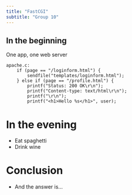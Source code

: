 ```yaml
---
title: "FastCGI"
subtitle: "Group 10"
---
```


## In the beginning

One app, one web server

```
apache.c:
    if (page == "/loginform.html") {
        sendfile("templates/loginform.html");
    } else if (page == "/profile.html") {
        printf("Status: 200 OK\r\n");
        printf("Content-type: text/html\r\n");
        printf("\r\n");
        printf("<h1>Hello %s</h1>", user);
```

# In the evening

- Eat spaghetti
- Drink wine

# Conclusion

- And the answer is...
